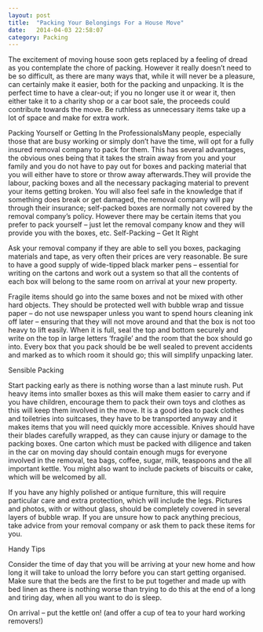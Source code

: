 ```yaml
---
layout: post
title:  "Packing Your Belongings For a House Move"
date:   2014-04-03 22:58:07
category: Packing
---
```

The excitement of moving house soon gets replaced by a feeling of dread as you contemplate the chore of packing. However it really doesn’t need to be so difficult, as there are many ways that, while it will never be a pleasure, can certainly make it easier, both for the packing and unpacking. It is the perfect time to have a clear-out; if you no longer use it or wear it, then either take it to a charity shop or a car boot sale, the proceeds could contribute towards the move. Be ruthless as unnecessary items take up a lot of space and make for extra work.

Packing Yourself or Getting In the ProfessionalsMany people, especially those that are busy working or simply don’t have the time, will opt for a fully insured removal company to pack for them. This has several advantages, the obvious ones being that it takes the strain away from you and your family and you do not have to pay out for boxes and packing material that you will either have to store or throw away afterwards.They will provide the labour, packing boxes and all the necessary packaging material to prevent your items getting broken. You will also feel safe in the knowledge that if something does break or get damaged, the removal company will pay through their insurance; self-packed boxes are normally not covered by the removal company’s policy. However there may be certain items that you prefer to pack yourself – just let the removal company know and they will provide you with the boxes, etc.
Self-Packing – Get It Right

Ask your removal company if they are able to sell you boxes, packaging materials and tape, as very often their prices are very reasonable. Be sure to have a good supply of wide-tipped black marker pens – essential for writing on the cartons and work out a system so that all the contents of each box will belong to the same room on arrival at your new property.

Fragile items should go into the same boxes and not be mixed with other hard objects. They should be protected well with bubble wrap and tissue paper – do not use newspaper unless you want to spend hours cleaning ink off later – ensuring that they will not move around and that the box is not too heavy to lift easily. When it is full, seal the top and bottom securely and write on the top in large letters ‘fragile’ and the room that the box should go into. Every box that you pack should be be well sealed to prevent accidents and marked as to which room it should go; this will simplify unpacking later.

Sensible Packing

Start packing early as there is nothing worse than a last minute rush. Put heavy items into smaller boxes as this will make them easier to carry and if you have children, encourage them to pack their own toys and clothes as this will keep them involved in the move. It is a good idea to pack clothes and toiletries into suitcases, they have to be transported anyway and it makes items that you will need quickly more accessible. Knives should have their blades carefully wrapped, as they can cause injury or damage to the packing boxes. One carton which must be packed with diligence and taken in the car on moving day should contain enough mugs for everyone involved in the removal, tea bags, coffee, sugar, milk, teaspoons and the all important kettle. You might also want to include packets of biscuits or cake, which will be welcomed by all.

If you have any highly polished or antique furniture, this will require particular care and extra protection, which will include the legs. Pictures and photos, with or without glass, should be completely covered in several layers of bubble wrap. If you are unsure how to pack anything precious, take advice from your removal company or ask them to pack these items for you.

Handy Tips

Consider the time of day that you will be arriving at your new home and how long it will take to unload the lorry before you can start getting organised. Make sure that the beds are the first to be put together and made up with bed linen as there is nothing worse than trying to do this at the end of a long and tiring day, when all you want to do is sleep.

On arrival – put the kettle on!  (and offer a cup of tea to your hard working removers!)